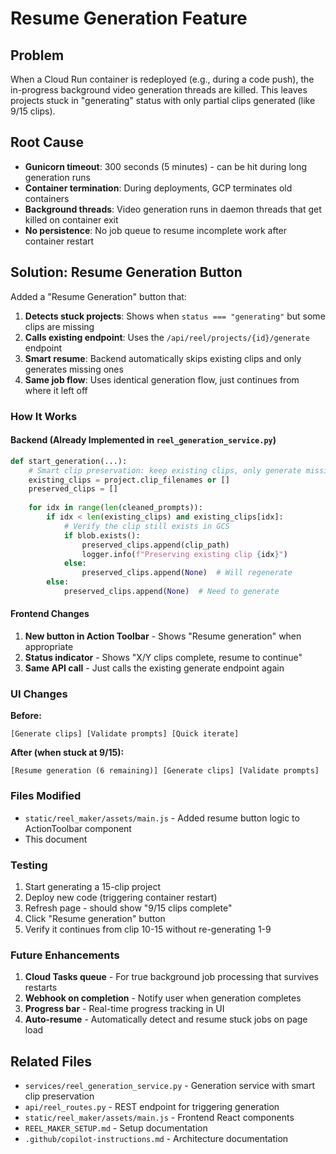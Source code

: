 # Resume Generation Feature

## Problem
When a Cloud Run container is redeployed (e.g., during a code push), the in-progress background video generation threads are killed. This leaves projects stuck in "generating" status with only partial clips generated (like 9/15 clips).

## Root Cause
- **Gunicorn timeout**: 300 seconds (5 minutes) - can be hit during long generation runs
- **Container termination**: During deployments, GCP terminates old containers
- **Background threads**: Video generation runs in daemon threads that get killed on container exit
- **No persistence**: No job queue to resume incomplete work after container restart

## Solution: Resume Generation Button

Added a "Resume Generation" button that:
1. **Detects stuck projects**: Shows when `status === "generating"` but some clips are missing
2. **Calls existing endpoint**: Uses the `/api/reel/projects/{id}/generate` endpoint
3. **Smart resume**: Backend automatically skips existing clips and only generates missing ones
4. **Same job flow**: Uses identical generation flow, just continues from where it left off

### How It Works

#### Backend (Already Implemented in `reel_generation_service.py`)
```python
def start_generation(...):
    # Smart clip preservation: keep existing clips, only generate missing ones
    existing_clips = project.clip_filenames or []
    preserved_clips = []
    
    for idx in range(len(cleaned_prompts)):
        if idx < len(existing_clips) and existing_clips[idx]:
            # Verify the clip still exists in GCS
            if blob.exists():
                preserved_clips.append(clip_path)
                logger.info(f"Preserving existing clip {idx}")
            else:
                preserved_clips.append(None)  # Will regenerate
        else:
            preserved_clips.append(None)  # Need to generate
```

#### Frontend Changes
1. **New button in Action Toolbar** - Shows "Resume generation" when appropriate
2. **Status indicator** - Shows "X/Y clips complete, resume to continue"
3. **Same API call** - Just calls the existing generate endpoint again

### UI Changes

**Before:**
```
[Generate clips] [Validate prompts] [Quick iterate]
```

**After (when stuck at 9/15):**
```
[Resume generation (6 remaining)] [Generate clips] [Validate prompts]
```

### Files Modified
- `static/reel_maker/assets/main.js` - Added resume button logic to ActionToolbar component
- This document

### Testing
1. Start generating a 15-clip project
2. Deploy new code (triggering container restart)
3. Refresh page - should show "9/15 clips complete"
4. Click "Resume generation" button
5. Verify it continues from clip 10-15 without re-generating 1-9

### Future Enhancements
1. **Cloud Tasks queue** - For true background job processing that survives restarts
2. **Webhook on completion** - Notify user when generation completes
3. **Progress bar** - Real-time progress tracking in UI
4. **Auto-resume** - Automatically detect and resume stuck jobs on page load

## Related Files
- `services/reel_generation_service.py` - Generation service with smart clip preservation
- `api/reel_routes.py` - REST endpoint for triggering generation
- `static/reel_maker/assets/main.js` - Frontend React components
- `REEL_MAKER_SETUP.md` - Setup documentation
- `.github/copilot-instructions.md` - Architecture documentation
